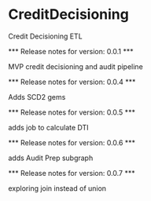 # CreditDecisioning
Credit Decisioning ETL


*** Release notes for version: 0.0.1 ***

MVP credit decisioning and audit pipeline

*** Release notes for version: 0.0.4 ***

Adds SCD2 gems

*** Release notes for version: 0.0.5 ***

adds job to calculate DTI

*** Release notes for version: 0.0.6 ***

adds Audit Prep subgraph 

*** Release notes for version: 0.0.7 ***

exploring join instead of union
